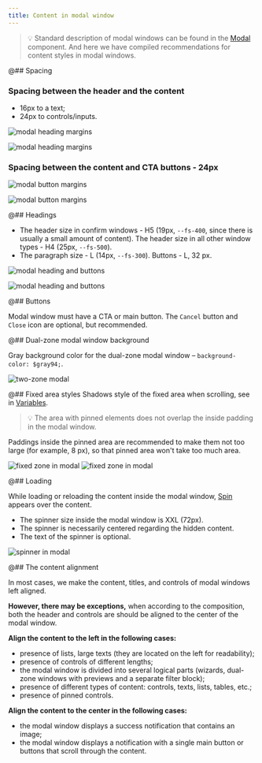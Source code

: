 ```yaml
---
title: Content in modal window
---
```


> 💡 Standard description of modal windows can be found in the [Modal](/components/modal/) component. And here we have compiled recommendations for content styles in modal windows.

@## Spacing

### Spacing between the header and the content

- 16px to a text;
- 24px to controls/inputs.

![modal heading margins](static/margins-heading.png)

![modal heading margins](static/big-margins-heading.png)

### Spacing between the content and CTA buttons - 24px

![modal button margins](static/margins.png)

![modal button margins](static/big-margins.png)

@## Headings

- The header size in confirm windows - H5 (19px, `--fs-400`, since there is usually a small amount of content). The header size in all other window types - H4 (25px, `--fs-500`).
- The paragraph size - L (14px, `--fs-300`). Buttons - L, 32 px.

![modal heading and buttons](static/s-confirm.png)

![modal heading and buttons](static/m-settings.png)

@## Buttons

Modal window must have a CTA or main button. The `Cancel` button and `Close` icon are optional, but recommended.

@## Dual-zone modal window background

Gray background color for the dual-zone modal window – `background-color: $gray94;`.

![two-zone modal](static/l-modal.png)

@## Fixed area styles
Shadows style of the fixed area when scrolling, see in [Variables](/style/variables/).

> 💡 The area with pinned elements does not overlap the inside padding in the modal window.

Paddings inside the pinned area are recommended to make them not too large (for example, 8 px), so that pinned area won't take too much area.

![fixed zone in modal](static/fixed.png)
![fixed zone in modal](static/fixed-margins.png)

@## Loading

While loading or reloading the content inside the modal window, [Spin](/components/spin/) appears over the content.

- The spinner size inside the modal window is XXL (72px).
- The spinner is necessarily centered regarding the hidden content.
- The text of the spinner is optional.

![spinner in modal](static/spinner.png)

@## The content alignment

In most cases, we make the content, titles, and controls of modal windows left aligned.

**However, there may be exceptions,** when according to the composition, both the header and controls are should be aligned to the center of the modal window.

**Align the content to the left in the following cases:**

- presence of lists, large texts (they are located on the left for readability);
- presence of controls of different lengths;
- the modal window is divided into several logical parts (wizards, dual-zone windows with previews and a separate filter block);
- presence of different types of content: controls, texts, lists, tables, etc.;
- presence of pinned controls.

**Align the content to the center in the following cases:**

- the modal window displays a success notification that contains an image;
- the modal window displays a notification with a single main button or buttons that scroll through the content.
